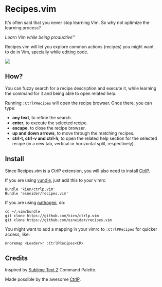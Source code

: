 # Recipes.vim

It's often said that you never stop learning Vim. So why not optimize the
learning process?

*Learn Vim while being productive™*

Recipes.vim will let you explore common actions (recipes) you might want to do
in Vim, specially while editing code.

![](http://i.imgur.com/UivnA3M.png)

## How?

You can fuzzy search for a recipe description and execute it, while learning
the command for it and being able to open related help.

Running `:CtrlPRecipes` will open the recipe browser. Once there, you can type:
* **any text**, to refine the search.
* **enter**, to execute the selected recipe.
* **escape**, to close the recipe browser.
* **up and down arrows**, to move through the matching recipes.
* **ctrl-t, ctrl-v and ctrl-h**, to open the related help section for the
  selected recipe (in a new tab, vertical or horizontal split, respectively).

## Install

Since Recipes.vim is a CtrlP extension, you will also need to install
[CtrlP](https://github.com/kien/ctrlp.vim).

If you are using [vundle](https://github.com/gmarik/vundle), just add this to
your vimrc:

```
Bundle 'kien/ctrlp.vim'
Bundle 'esneider/recipes.vim'
```

If you are using [pathogen](https://github.com/tpope/vim-pathogen), do:

```
cd ~/.vim/bundle
git clone https://github.com/kien/ctrlp.vim
git clone https://github.com/esneider/recipes.vim
```

You might want to add a mapping in your vimrc to `:CtrlPRecipes` for quicker
access, like:

```
nnoremap <Leader>r :CtrlPRecipes<CR>
```

## Credits

Inspired by [Sublime Text 2](http://www.sublimetext.com/2) Command Palette.

Made possible by the awesome [CtrlP](https://github.com/kien/ctrlp.vim).

